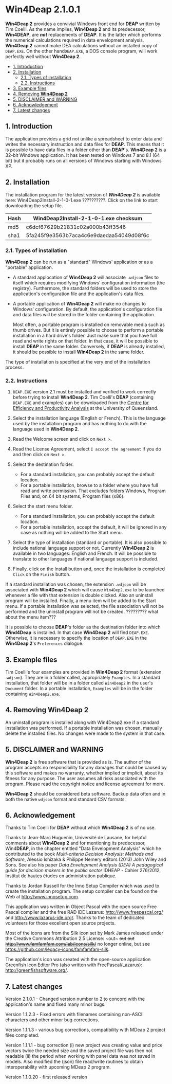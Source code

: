 # **Win4Deap 2**.1.0.1

**Win4Deap 2** provides a convivial Windows front end for **DEAP** written by Tim Coelli. As the name implies, **Win4Deap 2** and its predecessor, **Win4DEAP**, are ***not*** replacements of **DEAP**. It is the latter which performs the numerical calculations required in data envelopment analysis. **Win4Deap 2** cannot make DEA calculations without an installed copy of `DEAP.EXE`. On the other hand`DEAP.EXE`, a DOS console program, will work perfectly well without **Win4Deap 2**.

<!-- TOC -->

- [1. Introduction](#1-introduction)
- [2. Installation](#2-installation)
  - [2.1. Types of installation](#21-types-of-installation)
  - [2.2. Instructions](#22-instructions)
- [3. Example files](#3-example-files)
- [4. Removing **Win4Deap 2**](#4-removing-win4deap-2)
- [5. DISCLAIMER and WARNING](#5-disclaimer-and-warning)
- [6. Acknowledgement](#6-acknowledgement)
- [7. Latest changes](#7-latest-changes)

<!-- /TOC -->

## 1. Introduction

The application provides a grid not unlike a spreadsheet to enter data and writes the necessary instruction and data files for **DEAP**. This means that it is possible to have data files in a folder other than **DEAP**'s. **Win4Deap 2** is a 32-bit Windows application. It has been tested on Windows 7 and 8.1 (64 bit)  but it probably runs on all versions of Windows starting with Windows XP.

## 2. Installation

The installation program for the latest version of ***Win4Deap 2*** is available here: Win4Deap2Install-2-1-0-1.exe ??????????. Click on the link to start downloading the setup file. 

| Hash   |  Win4Deap2Install-2-1-0-1.exe checksum  |
|--- |--- |
| md5 | 	 c6dcf67629b21831c02a000b43ff3546 |
| sha1 |  5fa245f9e3563b7aca4c6e9daedaa54049d08f6c |

### 2.1. Types of installation

**Win4Deap 2** can be run as a "standard" Windows' application or as a "portable" application. 

  - A standard applocation of **Win4Deap 2** will associate `.wdjson` files to itself which requires modifying Windows' configuration information (the registry). Furthermore, the standard folders will be used to store the application's configuration file and the application's data files.

  - A portable application of **Win4Deap 2** will make no changes to Windows' configuration. By default, the application's configuration file and data files will be stored in the folder containing the application.  

    Most often, a portable program is installed on removable media such as thumb drives. But it is entirely possible to choose to perform a portable installation in a hard drive's folder. Just make sure that you have full read and write rights on that folder. In that case, it will be possible to install **DEAP** in the same folder. Conversely, if **DEAP** is already installed, it should be possible to install **Win4Deap 2** in the same folder.

The type of installation is specified at the very end of the installation process.

### 2.2. Instructions

  1. `DEAP.EXE` version 2.1 must be installed and verified to work correctly before trying to install **Win4Deap 2**. Tim Coelli's **DEAP** (containing `DEAP.EXE` and examples) can be downloaded from the [Centre for Efficiency and Productivity Analysis](https://economics.uq.edu.au/cepa/software) at the University of Queensland. 

  1.  Select the installation language (English or French). This is the language used by the installation program and has nothing to do with the language used in **Win4Deap 2**.

  1.  Read the Welcome screen and click on `Next >`.

  1.  Read the License Agreement, select `I accept the agreement` if you do and then click on `Next >`.

  1.  Select the destination folder.
       -  For a standard installation, you can probably accept the default location.
       -  For a portable installation, browse to a folder where you have full read and write permission. That excludes folders Windows, Program Files and, on 64 bit systems, Program files (x86).
  1. Select the start menu folder.
       -  For a standard installation, you can probably accept the default location.
       -  For a portable installation, accept the default, it will be ignored in any case as nothing will be added to the Start menu.

  1. Select the type of installation (standard or portable). It is also possible to include national language support or not. Currently **Win4Deap 2** is available in two languages: English and French. It will be possible to translate to other languages if national language support is included.

  1. Finally, click on the Install button and, once the installation is completed `Click` on the `Finish` button.

If a standard installation was chosen, the extension `.wdjson` will be associated with **Win4Deap 2** which will cause `Win4Dep2.exe` to be launched whenever a file with that extension is double clicked. Also an uninstall program will be installed. Finally, a menu item will be added to the Start menu. If a portable installation was selected, the file association will not be performed and the uninstall program will not be created. ????????? what about the menu item???

It is possible to choose **DEAP**'s folder as the destination folder into which **Wind4Deap** is installed. In that case **Win4Deap 2** will find `DEAP.EXE`. Otherwise, it is necessary to specify the location of `DEAP.EXE` in the **Win4Deap 2**'s `Preferences` dialogue.

## 3. Example files

Tim Coelli's four examples are provided in **Win4Deap 2** format (extension .`wdjson`). They are in a folder called, appropriately `Examples`. In a standard installation, that folder will be in a folder called `Win4Deap2` in the user's `Document` folder. In a portable installation, `Examples` will be in the folder containing `Win4Deap2.exe`.

## 4. Removing **Win4Deap 2**

An uninstall program is installed along with Win4Deap2.exe if a standard installation was performed. If a portable installation was chosen, manually delete the installed files. No changes were made to the system in that case.


## 5. DISCLAIMER and WARNING

**Win4Deap 2** is free software that is provided as is. The author of the program accepts no responsibility for any damages that could be caused by this software and makes no warranty, whether implied or implicit, about its fitness for any purpose. The user assumes all risks associated with the program. Please read the copyright notice and license agreement for more.

**Win4Deap 2** should be considered beta software. Backup data often and in both the native `wdjson` format and standard CSV formats.

## 6. Acknowledgement

Thanks to Tim Coelli for **DEAP** without which **Win4Deap 2** is of no use.

Thanks to Jean-Marc Huguenin, Université de Lausane, for helpful comments about **Win4Deap 2** and for mentioning its predecessor, Win4**DEAP**, in the chapter entitled "Data Envelopment Analysis" which he contributed to the book *Multi-criteria Decision Analysis: Methods and Software*, Alessio Ishizaka & Philippe Nemery editors (2013) John Wiley and Sons. See also his paper *Data Envelopment Analysis (DEA) A pedagogical guide for decision makers in the public sector* IDHEAP - Cahier 276/2012, Institut de hautes études en administration publique.

Thanks to Jordan Russell for the Inno Setup Compiler which was used to create the installation program. The setup compiler can be found on the Web at http://www.innosetup.com.

This application was written in Object Pascal with the open source Free Pascal compiler and the free RAD IDE Lazarus:  http://www.freepascal.org/ and http://www.lazarus-ide.org/. Thanks to the team of dedicated volunteers for those excellent open source projects.

Most of the icons are from the Silk icon set by Mark James released under the Creative Commons Attribution 2.5 License: ~out~ ~~out~~ <del>out</del> <del>http://www.famfamfam.com/lab/icons/silk/</del> no longer online, but see https://github.com/legacy-icons/famfamfam-silk.

The application's icon was created with the open-source application Greenfish Icon Editor Pro (also written with FreePascal/Lazarus): http://greenfishsoftware.org/.

## 7. Latest changes

Version 2.1.0.1 - Changed version number to 2 to concord with the application's name and fixed many minor bugs.

Version 1.1.2.3 - Fixed errors with filenames containing non-ASCII characters and other minor bug corrections.

Version 1.1.1.3 - various bug corrections, compatibility with MDeap 2 project files completed.

Version 1.1.1.1 - bug correction (i) new project was creating value and price vectors twice the needed size and the saved project file was then not readable (ii) the period when working with panel data was not saved in models. Also modified the (json) file read/write routines to obtain interoperability with upcoming MDeap 2 program.

Version 1.1.0.20 - first released version
